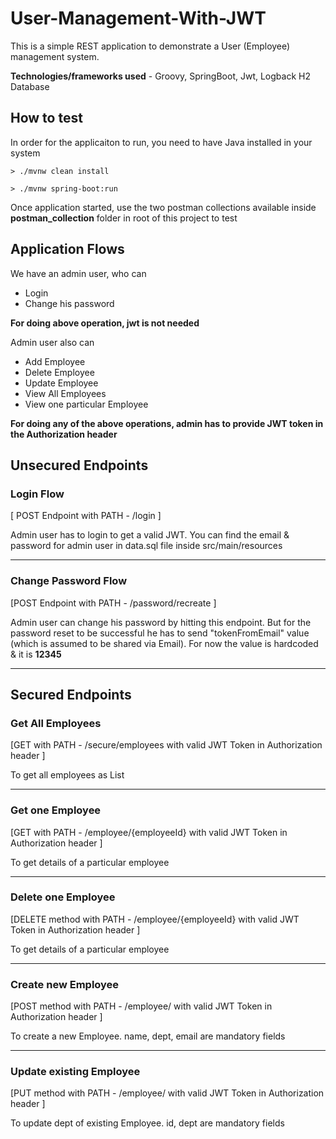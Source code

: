 # User-Management-With-JWT

This is a simple REST application to demonstrate a User (Employee) management system. 

**Technologies/frameworks used** - Groovy, SpringBoot, Jwt, Logback H2 Database

## How to test

In order for the applicaiton to run, you need to have Java installed in your system

```
> ./mvnw clean install

> ./mvnw spring-boot:run

```

Once application started, use the two postman collections available inside **postman_collection** folder in root of this project to test

## Application Flows

We have an admin user, who can

- Login
- Change his password

**For doing above operation, jwt is not needed**

Admin user also can

- Add Employee
- Delete Employee
- Update Employee
- View All Employees
- View one particular Employee

**For doing any of the above operations, admin has to provide JWT token in the Authorization header**

## Unsecured Endpoints

### Login Flow 

[ POST Endpoint with PATH - /login ]

Admin user has to login to get a valid JWT. You can find the email & password for admin user in data.sql file inside src/main/resources

---

### Change Password Flow 

[POST Endpoint with PATH - /password/recreate ]

Admin user can change his password by hitting this endpoint. But for the password reset to be successful he has to send "tokenFromEmail" value (which is assumed to be shared via Email). For now the value is hardcoded & it is **12345**

---

## Secured Endpoints

### Get All Employees

[GET with PATH - /secure/employees with valid JWT Token in Authorization header ]

To get all employees as List

---

### Get one Employee

[GET with PATH - /employee/{employeeId} with valid JWT Token in Authorization header ]

To get details of a particular employee

---


### Delete one Employee

[DELETE method with PATH - /employee/{employeeId} with valid JWT Token in Authorization header ]

To get details of a particular employee

---


### Create new Employee

[POST method with PATH - /employee/ with valid JWT Token in Authorization header ]

To create a new Employee. 
name, dept, email are mandatory fields

---


### Update existing Employee

[PUT method with PATH - /employee/ with valid JWT Token in Authorization header ]

To update dept of existing Employee. 
id, dept are mandatory fields
